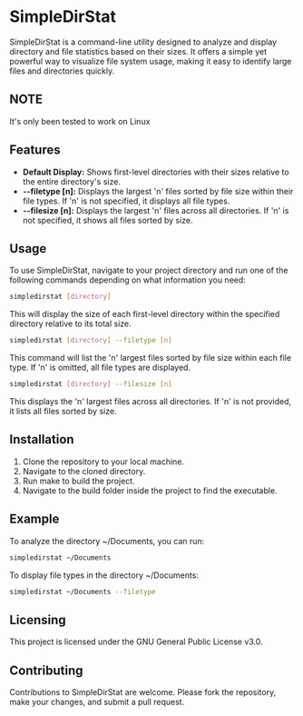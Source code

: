# SimpleDirStat

SimpleDirStat is a command-line utility designed to analyze and display directory and file statistics based on their sizes. It offers a simple yet powerful way to visualize file system usage, making it easy to identify large files and directories quickly.

## NOTE
It's only been tested to work on Linux

## Features

- **Default Display:** Shows first-level directories with their sizes relative to the entire directory's size.
- **--filetype [n]:** Displays the largest 'n' files sorted by file size within their file types. If 'n' is not specified, it displays all file types.
- **--filesize [n]:** Displays the largest 'n' files across all directories. If 'n' is not specified, it shows all files sorted by size.

## Usage

To use SimpleDirStat, navigate to your project directory and run one of the following commands depending on what information you need:

```bash 
simpledirstat [directory]
```
This will display the size of each first-level directory within the specified directory relative to its total size.

```bash
simpledirstat [directory] --filetype [n]
```
This command will list the 'n' largest files sorted by file size within each file type. If 'n' is omitted, all file types are displayed.

```bash 
simpledirstat [directory] --filesize [n]
```
This displays the 'n' largest files across all directories. If 'n' is not provided, it lists all files sorted by size.

## Installation

1. Clone the repository to your local machine.
2. Navigate to the cloned directory.
3. Run make to build the project.
4. Navigate to the build folder inside the project to find the executable.

## Example

To analyze the directory ~/Documents, you can run:

```bash
simpledirstat ~/Documents
```

To display file types in the directory ~/Documents:

```bash 
simpledirstat ~/Documents --filetype
```

## Licensing

This project is licensed under the GNU General Public License v3.0.

## Contributing

Contributions to SimpleDirStat are welcome. Please fork the repository, make your changes, and submit a pull request.

